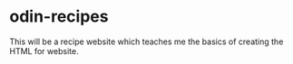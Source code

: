 # odin-recipes

This will be a recipe website which teaches me the basics of creating the HTML for website.